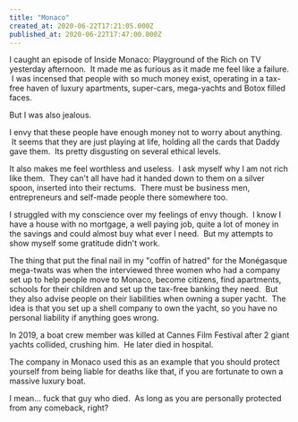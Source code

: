 ```yaml
---
title: "Monaco"
created_at: 2020-06-22T17:21:05.000Z
published_at: 2020-06-22T17:47:00.000Z
---
```

I caught an episode of Inside Monaco: Playground of the Rich on TV yesterday afternoon.  It made me as furious as it made me feel like a failure.  I was incensed that people with so much money exist, operating in a tax-free haven of luxury apartments, super-cars, mega-yachts and Botox filled faces.

But I was also jealous.

I envy that these people have enough money not to worry about anything.  It seems that they are just playing at life, holding all the cards that Daddy gave them.  Its pretty disgusting on several ethical levels.

It also makes me feel worthless and useless.  I ask myself why I am not rich like them.  They can't all have had it handed down to them on a silver spoon, inserted into their rectums.  There must be business men, entrepreneurs and self-made people there somewhere too.

I struggled with my conscience over my feelings of envy though.  I know I have a house with no mortgage, a well paying job, quite a lot of money in the savings and could almost buy what ever I need.  But my attempts to show myself some gratitude didn't work.

The thing that put the final nail in my "coffin of hatred" for the Monégasque mega-twats was when the interviewed three women who had a company set up to help people move to Monaco, become citizens, find apartments, schools for their children and set up the tax-free banking they need.  But they also advise people on their liabilities when owning a super yacht.  The idea is that you set up a shell company to own the yacht, so you have no personal liability if anything goes wrong.

In 2019, a boat crew member was killed at Cannes Film Festival after 2 giant yachts collided, crushing him.  He later died in hospital.

The company in Monaco used this as an example that you should protect yourself from being liable for deaths like that, if you are fortunate to own a massive luxury boat.

I mean... fuck that guy who died.  As long as you are personally protected from any comeback, right?
